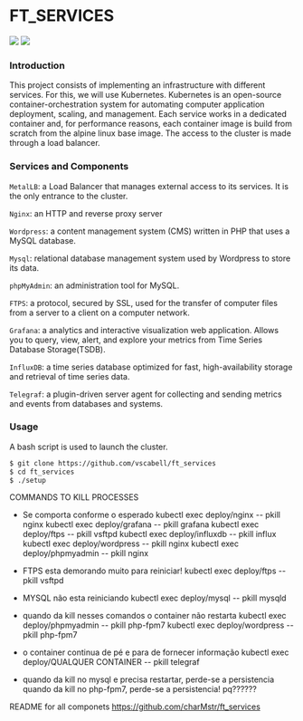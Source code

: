# FT_SERVICES
![](https://img.shields.io/badge/Kubernetes-darkblue)
![](https://img.shields.io/badge/Docker-blue)


### Introduction

This project consists of implementing an infrastructure with different services. For this, we will use Kubernetes.
Kubernetes is an open-source container-orchestration system for automating computer application deployment, scaling, and management.
Each service works in a dedicated container and, for performance reasons, each container image is build from scratch from the alpine linux base image.
The access to the cluster is made through a load balancer.


### Services and Components

`MetalLB`: a Load Balancer that manages external access to its services. It is the only entrance to the cluster.

`Nginx`: an HTTP and reverse proxy server

`Wordpress`: a content management system (CMS) written in PHP that uses a MySQL database.

`Mysql`: relational database management system used by Wordpress to store its data.

`phpMyAdmin`: an administration tool for MySQL.

`FTPS`: a protocol, secured by SSL, used for the transfer of computer files from a server to a client on a computer network.

`Grafana`: a analytics and interactive visualization web application. Allows you to query, view, alert, and explore your metrics from Time Series Database Storage(TSDB).

`InfluxDB`: a time series database optimized for fast, high-availability storage and retrieval of time series data.

`Telegraf`: a plugin-driven server agent for collecting and sending metrics and events from databases and systems.


### Usage

A bash script is used to launch the cluster.

```bash
$ git clone https://github.com/vscabell/ft_services
$ cd ft_services
$ ./setup
```






COMMANDS TO KILL PROCESSES

- Se comporta conforme o esperado
kubectl exec deploy/nginx -- pkill nginx
kubectl exec deploy/grafana -- pkill grafana
kubectl exec deploy/ftps -- pkill vsftpd
kubectl exec deploy/influxdb -- pkill influx
kubectl exec deploy/wordpress -- pkill nginx
kubectl exec deploy/phpmyadmin -- pkill nginx

- FTPS esta demorando muito para reiniciar!
kubectl exec deploy/ftps -- pkill vsftpd

- MYSQL não esta reiniciando
kubectl exec deploy/mysql -- pkill mysqld 

- quando da kill nesses comandos o container não restarta
kubectl exec deploy/phpmyadmin -- pkill php-fpm7
kubectl exec deploy/wordpress -- pkill php-fpm7

- o container continua de pé e para de fornecer informação
kubectl exec deploy/QUALQUER CONTAINER -- pkill telegraf

- quando da kill no mysql e precisa restartar, perde-se a persistencia
quando da kill no php-fpm7, perde-se a persistencia! pq??????



README for all componets
https://github.com/charMstr/ft_services